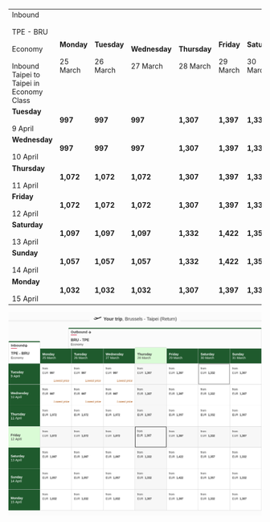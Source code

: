 |     |     |     |     |     |     |     |     |
| --- | --- | --- | --- | --- | --- | --- | --- |
| Inbound<br><br>TPE - BRU<br><br>Economy<br><br>Inbound Taipei to Taipei in Economy Class | **Monday**<br><br>25 March | **Tuesday**<br><br>26 March | **Wednesday**<br><br>27 March | **Thursday**<br><br>28 March | **Friday**<br><br>29 March | **Saturday**<br><br>30 March | **Sunday**<br><br>31 March |
| **Tuesday**<br><br>9 April | **997** | **997** | **997** | **1,307** | **1,397** | **1,332** | **1,307** |
| **Wednesday**<br><br>10 April | **997** | **997** | **997** | **1,307** | **1,397** | **1,332** | **1,307** |
| **Thursday**<br><br>11 April | **1,072** | **1,072** | **1,072** | **1,307** | **1,397** | **1,332** | **1,307** |
| **Friday**<br><br>12 April | **1,072** | **1,072** | **1,072** | **1,307** | **1,397** | **1,332** | **1,307** |
| **Saturday**<br><br>13 April | **1,097** | **1,097** | **1,097** | **1,332** | **1,422** | **1,357** | **1,332** |
| **Sunday**<br><br>14 April | **1,057** | **1,057** | **1,057** | **1,332** | **1,422** | **1,357** | **1,332** |
| **Monday**<br><br>15 April | **1,032** | **1,032** | **1,032** | **1,307** | **1,397** | **1,332** | **1,307** |

![](emirates.png)